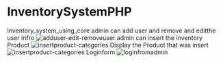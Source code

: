 # InventorySystemPHP
Inventory_system_using_core 
admin can add user and remove and editthe user infro
![adduser-edit-removeuser](https://github.com/amit3075/InventorySystemPHP/assets/54049938/7e9199fb-bf21-4dfe-a0f1-7b84864d63a0)
admin can insert the inventory Product 
![insertproduct-categories](https://github.com/amit3075/InventorySystemPHP/assets/54049938/540a4732-9205-41df-b1ab-d1edf34f73c3)
Display the Product that was insert 
![insertproduct-categories](https://github.com/amit3075/InventorySystemPHP/assets/54049938/3dca0f0a-b20e-41df-8881-903d780152e6)
Loginform
![loginfromadmin](https://github.com/amit3075/InventorySystemPHP/assets/54049938/ed8c7c46-8d0a-47a0-87d7-dd4051d35437)
